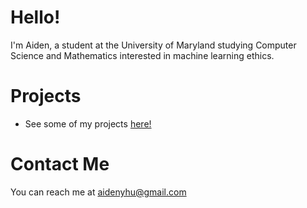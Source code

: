 # Hello!

I'm Aiden, a student at the University of Maryland studying Computer Science and Mathematics interested in machine learning ethics.

# Projects
* See some of my projects [here!](https://cs2student.github.io/)

# Contact Me
You can reach me at [aidenyhu@gmail.com](mailto:aidenyhu@gmail.com)
